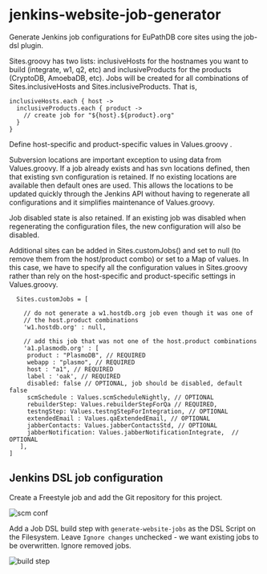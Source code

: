 jenkins-website-job-generator
=============================

Generate Jenkins job configurations for EuPathDB core sites using the job-dsl plugin.


Sites.groovy has two lists: inclusiveHosts for the hostnames you want to build (integrate, w1, q2, etc) and inclusiveProducts for the products (CryptoDB, AmoebaDB, etc). Jobs will be created for all combinations of Sites.inclusiveHosts and Sites.inclusiveProducts. That is,

    inclusiveHosts.each { host ->
      inclusiveProducts.each { product ->
        // create job for "${host}.${product}.org"
      }
    }

Define host-specific and product-specific values in Values.groovy .

Subversion locations are important exception to using data from Values.groovy. If a job already exists and has svn locations defined, then that existing svn configuration is retained. If no existing locations are available then default ones are used. This allows the locations to be updated quickly through the Jenkins API without having to regenerate all configurations and it simplifies maintenance of Values.groovy.

Job disabled state is also retained. If an existing job was disabled when regenerating the configuration files, the new configuration will also be disabled.

Additional sites can be added in Sites.customJobs() and set to null (to remove them from the host/product combo) or set to a Map of values. In this case, we have to specify all the configuration values in Sites.groovy rather than rely on the host-specific and product-specific settings in Values.groovy.

      Sites.customJobs = [
        
        // do not generate a w1.hostdb.org job even though it was one of 
        // the host.product combinations
        'w1.hostdb.org' : null, 
                               
        // add this job that was not one of the host.product combinations
        'a1.plasmodb.org' : [
         product : "PlasmoDB", // REQUIRED
         webapp : "plasmo", // REQUIRED
         host : "a1", // REQUIRED
         label : 'oak', // REQUIRED
         disabled: false // OPTIONAL, job should be disabled, default false
         scmSchedule : Values.scmScheduleNightly, // OPTIONAL
         rebuilderStep: Values.rebuilderStepForQa // REQUIRED,
         testngStep: Values.testngStepForIntegration, // OPTIONAL
         extendedEmail : Values.qaExtendedEmail, // OPTIONAL
         jabberContacts: Values.jabberContactsStd, // OPTIONAL
         jabberNotification: Values.jabberNotificationIntegrate,  // OPTIONAL
       ],
    ]

Jenkins DSL job configuration
----

Create a Freestyle job and add the Git repository for this project.

![scm conf](https://raw.github.com/EuPathDB/jenkins-website-job-generator/master/images/jenkins-scm-conf.jpg)

Add a Job DSL build step with `generate-website-jobs` as the DSL Script on the Filesystem. Leave `Ignore changes` unchecked - we want existing jobs to be overwritten. Ignore removed jobs.

![build step](https://raw.github.com/EuPathDB/jenkins-website-job-generator/master/images/jenkins-build-conf.jpg)
